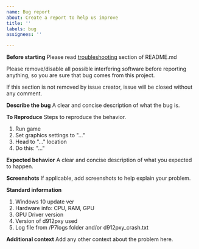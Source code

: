 ```yaml
---
name: Bug report
about: Create a report to help us improve
title: ''
labels: bug
assignees: ''

---
```


**Before starting**
Please read [troubleshooting](https://github.com/megai2/d912pxy#troubleshooting) section of README.md

Please remove/disable all possible interfering software before reporting anything, so you are sure that bug comes from this project.

If this section is not removed by issue creator, issue will be closed without any comment.

**Describe the bug**
A clear and concise description of what the bug is.

**To Reproduce**
Steps to reproduce the behavior.

1. Run game
2. Set graphics settings to "..."
3. Head to "..." location
4. Do this: "..."

**Expected behavior**
A clear and concise description of what you expected to happen.

**Screenshots**
If applicable, add screenshots to help explain your problem.

**Standard information**

1. Windows 10 update ver
2. Hardware info: CPU, RAM, GPU
3. GPU Driver version
4. Version of d912pxy used
5. Log file from <game root>/P7logs folder and/or d912pxy_crash.txt

**Additional context**
Add any other context about the problem here.

